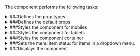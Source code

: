 The component performs the following tasks:

<details>
	<summary>###Defines the prop types

</summary>
* The rendered menu items

</details>

<details>
	<summary>###Defines the default props

</summary>
</details>

<details>
	<summary>###Styles the component for mobiles

</summary>
</details>

<details>
	<summary>###Styles the component for tablets

</summary>
</details>

<details>
	<summary>###Styles the component container

</summary>
</details>

<details>
	<summary>###Sets the menu item status for items in a dropdown menu.

</summary>
</details>

<details>
	<summary>###Displays the component

</summary>
* Creates a class name to mark the status of the component

</details>

